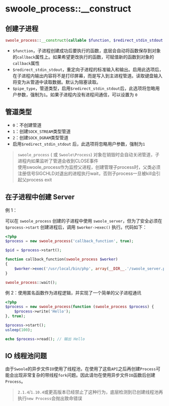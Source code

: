 # swoole_process::__construct

创建子进程
---

```php
swoole_process::__construct(callable $function, $redirect_stdin_stdout = false, $pipe_type = 2);
```

* `$function`，子进程创建成功后要执行的函数，底层会自动将函数保存到对象的`callback`属性上。如果希望更改执行的函数，可赋值新的函数到对象的`callback`属性
* `$redirect_stdin_stdout`，重定向子进程的标准输入和输出。启用此选项后，在子进程内输出内容将不是打印屏幕，而是写入到主进程管道。读取键盘输入将变为从管道中读取数据。默认为阻塞读取。
* `$pipe_type`，管道类型，启用`$redirect_stdin_stdout`后，此选项将忽略用户参数，强制为`1`。如果子进程内没有进程间通信，可以设置为 `0`

管道类型
----

* `0`：不创建管道
* `1`：创建`SOCK_STREAM`类型管道
* `2`：创建`SOCK_DGRAM`类型管道
* 启用`$redirect_stdin_stdout` 后，此选项将忽略用户参数，强制为`1`

> `swoole_process` ( 或 `Swoole\Process`) 对象在销毁时会自动关闭管道，子进程内如果监听了管道会收到CLOSE事件  
> 使用swoole_process作为监控父进程，创建管理子process时，父类必须注册信号SIGCHLD对退出的进程执行wait，否则子process一旦被kill会引起父process exit  


在子进程中创建 Server
----

例 1：

可以在 `swoole_process` 创建的子进程中使用 `swoole_server`，但为了安全必须在`$process->start` 创建进程后，调用 `$worker->exec()` 执行。代码如下：

```php
<?php
$process = new swoole_process('callback_function', true);

$pid = $process->start();

function callback_function(swoole_process $worker)
{
    $worker->exec('/usr/local/bin/php', array(__DIR__.'/swoole_server.php'));
}

swoole_process::wait();
``` 

例 2：使用匿名函数作为进程逻辑，并实现了一个简单的父子进程通讯

```php
<?php
$process = new swoole_process(function (swoole_process $process) {
	$process->write('Hello');
}, true);

$process->start();
usleep(100);

echo $process->read(); // 输出 Hello
```

IO 线程池问题
----
由于`Swoole`的异步文件`IO`使用了线程池，在使用了这些`API`之后再创建`Process`可能会出现非常复杂的带线程`fork`问题。因此请勿在使用异步文件`IO`函数后创建`Process`。

> `2.1.4`/`1.10.4`或更高版本已经禁止了这种行为，底层检测到已创建线程池再执行`new Process`会抛出致命错误
